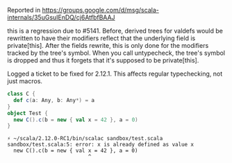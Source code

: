 Reported in https://groups.google.com/d/msg/scala-internals/35uGsuIEnDQ/cj6AtfbfBAAJ

this is a regression due to #5141. Before, derived trees for valdefs would be rewritten to have their modifiers reflect that the underlying field is private[this]. After the fields rewrite, this is only done for the modifiers tracked by the tree's symbol. When you call untypecheck, the tree's symbol is dropped and thus it forgets that it's supposed to be private[this].

Logged a ticket to be fixed for 2.12.1.
This affects regular typechecking, not just macros.

```scala
class C {
  def c(a: Any, b: Any*) = a
}
object Test {
  new C().c(b = new { val x = 42 }, a = 0)
}
```

```
⚡ ~/scala/2.12.0-RC1/bin/scalac sandbox/test.scala
sandbox/test.scala:5: error: x is already defined as value x
  new C().c(b = new { val x = 42 }, a = 0)
                          ^
```
